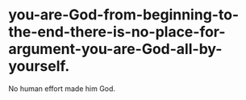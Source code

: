 # you-are-God-from-beginning-to-the-end-there-is-no-place-for-argument-you-are-God-all-by-yourself.
No human effort made him God.
